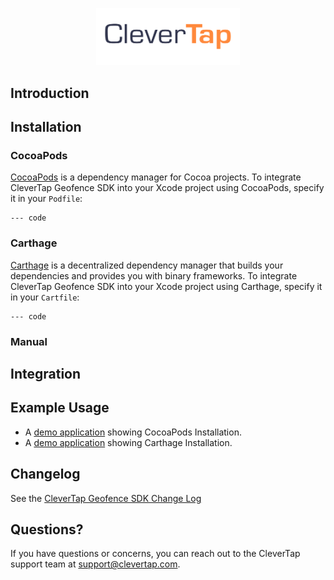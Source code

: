 <p align="center">
  <img src="https://github.com/CleverTap/clevertap-segment-ios/blob/master/clevertap-logo.png" width="230"/>
</p>

## Introduction 


## Installation 

### CocoaPods

[CocoaPods](https://cocoapods.org) is a dependency manager for Cocoa projects. To integrate CleverTap Geofence SDK into your Xcode project using CocoaPods, specify it in your `Podfile`:

```
--- code
```

### Carthage

[Carthage](https://github.com/Carthage/Carthage) is a decentralized dependency manager that builds your dependencies and provides you with binary frameworks. To integrate CleverTap Geofence SDK into your Xcode project using Carthage, specify it in your `Cartfile`:

```
--- code
```

### Manual


## Integration #


## Example Usage #

- A [demo application](https://github.com/CleverTap/clevertap-geofence-ios/tree/feature/SDK-104-geofence-support/Examples/CocoapodsExample) showing CocoaPods Installation.
- A [demo application](https://github.com/CleverTap/clevertap-geofence-ios/tree/feature/SDK-104-geofence-support/Examples/CarthageExample) showing Carthage Installation.

## Changelog #

See the [CleverTap Geofence SDK Change Log](https://github.com/CleverTap/clevertap-geofence-ios/blob/feature/SDK-104-geofence-support/CHANGELOG.md)

## Questions? #

If you have questions or concerns, you can reach out to the CleverTap support team at [support@clevertap.com](mailto:support@clevertap.com).
